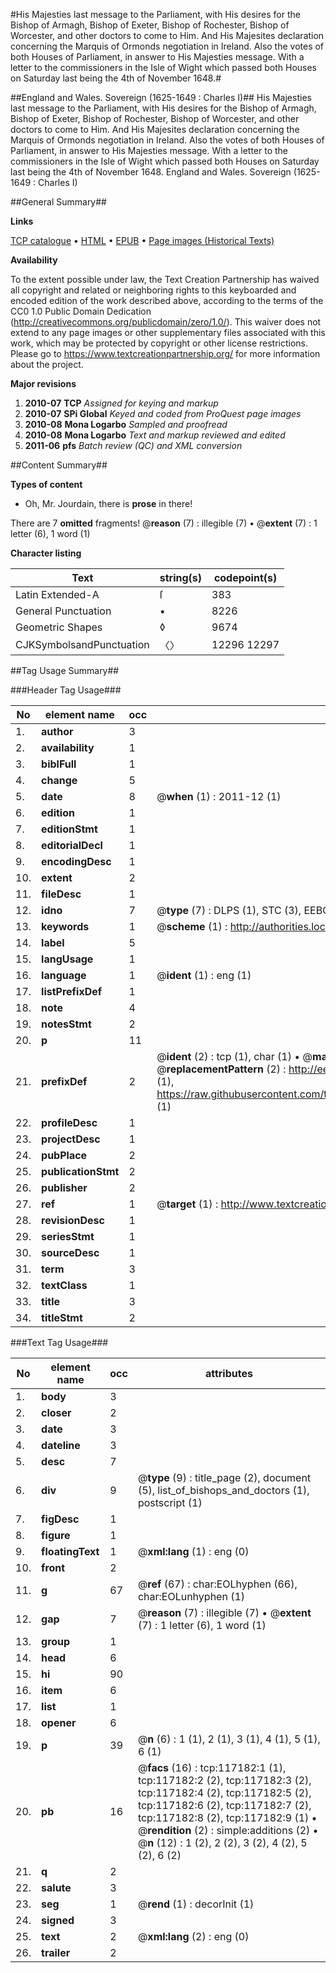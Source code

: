 #His Majesties last message to the Parliament, with His desires for the Bishop of Armagh, Bishop of Exeter, Bishop of Rochester, Bishop of Worcester, and other doctors to come to Him. And His Majesites declaration concerning the Marquis of Ormonds negotiation in Ireland. Also the votes of both Houses of Parliament, in answer to His Majesties message. With a letter to the commissioners in the Isle of Wight which passed both Houses on Saturday last being the 4th of November 1648.#

##England and Wales. Sovereign (1625-1649 : Charles I)##
His Majesties last message to the Parliament, with His desires for the Bishop of Armagh, Bishop of Exeter, Bishop of Rochester, Bishop of Worcester, and other doctors to come to Him. And His Majesites declaration concerning the Marquis of Ormonds negotiation in Ireland. Also the votes of both Houses of Parliament, in answer to His Majesties message. With a letter to the commissioners in the Isle of Wight which passed both Houses on Saturday last being the 4th of November 1648.
England and Wales. Sovereign (1625-1649 : Charles I)

##General Summary##

**Links**

[TCP catalogue](http://www.ota.ox.ac.uk/tcp/)  • 
[HTML](http://tei.it.ox.ac.uk/tcp/Texts-HTML/free/A78/A78834.html)  • 
[EPUB](http://tei.it.ox.ac.uk/tcp/Texts-EPUB/free/A78/A78834.epub) • 
[Page images (Historical Texts)](https://historicaltexts.jisc.ac.uk/eebo-99864949e)

**Availability**

To the extent possible under law, the Text Creation Partnership has waived all copyright and related or neighboring rights to this keyboarded and encoded edition of the work described above, according to the terms of the CC0 1.0 Public Domain Dedication (http://creativecommons.org/publicdomain/zero/1.0/). This waiver does not extend to any page images or other supplementary files associated with this work, which may be protected by copyright or other license restrictions. Please go to https://www.textcreationpartnership.org/ for more information about the project.

**Major revisions**

1. __2010-07__ __TCP__ *Assigned for keying and markup*
1. __2010-07__ __SPi Global__ *Keyed and coded from ProQuest page images*
1. __2010-08__ __Mona Logarbo__ *Sampled and proofread*
1. __2010-08__ __Mona Logarbo__ *Text and markup reviewed and edited*
1. __2011-06__ __pfs__ *Batch review (QC) and XML conversion*

##Content Summary##

**Types of content**

  * Oh, Mr. Jourdain, there is **prose** in there!

There are 7 **omitted** fragments! 
 @__reason__ (7) : illegible (7)  •  @__extent__ (7) : 1 letter (6), 1 word (1)

**Character listing**


|Text|string(s)|codepoint(s)|
|---|---|---|
|Latin Extended-A|ſ|383|
|General Punctuation|•|8226|
|Geometric Shapes|◊|9674|
|CJKSymbolsandPunctuation|〈〉|12296 12297|

##Tag Usage Summary##

###Header Tag Usage###

|No|element name|occ|attributes|
|---|---|---|---|
|1.|__author__|3||
|2.|__availability__|1||
|3.|__biblFull__|1||
|4.|__change__|5||
|5.|__date__|8| @__when__ (1) : 2011-12 (1)|
|6.|__edition__|1||
|7.|__editionStmt__|1||
|8.|__editorialDecl__|1||
|9.|__encodingDesc__|1||
|10.|__extent__|2||
|11.|__fileDesc__|1||
|12.|__idno__|7| @__type__ (7) : DLPS (1), STC (3), EEBO-CITATION (1), PROQUEST (1), VID (1)|
|13.|__keywords__|1| @__scheme__ (1) : http://authorities.loc.gov/ (1)|
|14.|__label__|5||
|15.|__langUsage__|1||
|16.|__language__|1| @__ident__ (1) : eng (1)|
|17.|__listPrefixDef__|1||
|18.|__note__|4||
|19.|__notesStmt__|2||
|20.|__p__|11||
|21.|__prefixDef__|2| @__ident__ (2) : tcp (1), char (1)  •  @__matchPattern__ (2) : ([0-9\-]+):([0-9IVX]+) (1), (.+) (1)  •  @__replacementPattern__ (2) : http://eebo.chadwyck.com/downloadtiff?vid=$1&page=$2 (1), https://raw.githubusercontent.com/textcreationpartnership/Texts/master/tcpchars.xml#$1 (1)|
|22.|__profileDesc__|1||
|23.|__projectDesc__|1||
|24.|__pubPlace__|2||
|25.|__publicationStmt__|2||
|26.|__publisher__|2||
|27.|__ref__|1| @__target__ (1) : http://www.textcreationpartnership.org/docs/. (1)|
|28.|__revisionDesc__|1||
|29.|__seriesStmt__|1||
|30.|__sourceDesc__|1||
|31.|__term__|3||
|32.|__textClass__|1||
|33.|__title__|3||
|34.|__titleStmt__|2||


###Text Tag Usage###

|No|element name|occ|attributes|
|---|---|---|---|
|1.|__body__|3||
|2.|__closer__|2||
|3.|__date__|3||
|4.|__dateline__|3||
|5.|__desc__|7||
|6.|__div__|9| @__type__ (9) : title_page (2), document (5), list_of_bishops_and_doctors (1), postscript (1)|
|7.|__figDesc__|1||
|8.|__figure__|1||
|9.|__floatingText__|1| @__xml:lang__ (1) : eng (0)|
|10.|__front__|2||
|11.|__g__|67| @__ref__ (67) : char:EOLhyphen (66), char:EOLunhyphen (1)|
|12.|__gap__|7| @__reason__ (7) : illegible (7)  •  @__extent__ (7) : 1 letter (6), 1 word (1)|
|13.|__group__|1||
|14.|__head__|6||
|15.|__hi__|90||
|16.|__item__|6||
|17.|__list__|1||
|18.|__opener__|6||
|19.|__p__|39| @__n__ (6) : 1 (1), 2 (1), 3 (1), 4 (1), 5 (1), 6 (1)|
|20.|__pb__|16| @__facs__ (16) : tcp:117182:1 (1), tcp:117182:2 (2), tcp:117182:3 (2), tcp:117182:4 (2), tcp:117182:5 (2), tcp:117182:6 (2), tcp:117182:7 (2), tcp:117182:8 (2), tcp:117182:9 (1)  •  @__rendition__ (2) : simple:additions (2)  •  @__n__ (12) : 1 (2), 2 (2), 3 (2), 4 (2), 5 (2), 6 (2)|
|21.|__q__|2||
|22.|__salute__|3||
|23.|__seg__|1| @__rend__ (1) : decorInit (1)|
|24.|__signed__|3||
|25.|__text__|2| @__xml:lang__ (2) : eng (0)|
|26.|__trailer__|2||
